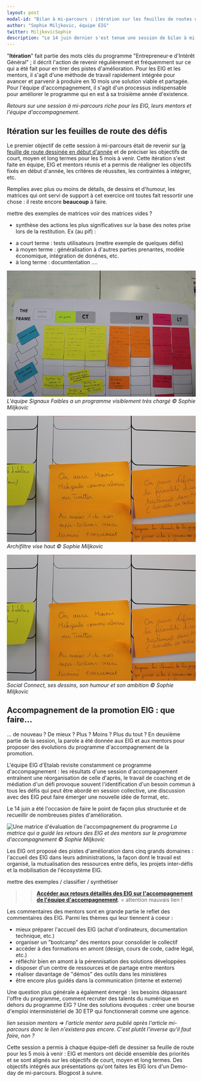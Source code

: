 ```yaml
---
layout: post
modal-id: "Bilan à mi-parcours : itération sur les feuilles de routes des défis EIG et l'accompagnement de l'équipe EIG"
author: "Sophie Miljkovic, équipe EIG"
twitter: MiljkovicSophie
description: "Le 14 juin dernier s'est tenue une session de bilan à mi-parcours. L'occasion pour les EIG et leurs mentors de faire le point sur leurs défis et d'adapter la feuille de route des 5 mois à venir. L'occasion aussi de faire des retours sur l'accompagnement qu'offre l'équipe EIG. En voici une synthèse."
---
```


"**Itération**" fait partie des mots clés du programme "Entrepreneur·e d'Intérêt Général" ; il décrit l'action de revenir régulièrement et fréquemment sur ce qui a été fait pour en tirer des pistes d'amélioration. Pour les EIG et les mentors, il s'agit d'une méthode de travail rapidement intégrée pour avancer et parvenir à produire en 10 mois une solution viable et partagée. Pour l'équipe d'accompagnement, il s'agit d'un processus indispensable pour améliorer le programme qui en est à sa troisième année d'existence. 

_Retours sur une session à mi-parcours riche pour les EIG, leurs mentors et l'équipe d'accompagnement._

## Itération sur les feuilles de route des défis

Le premier objectif de cette session à mi-parcours était de revenir sur [la feuille de route dessinée en début d'année](https://entrepreneur-interet-general.etalab.gouv.fr/posts/2018/04/04/construire-une-feuille-de-route-partagee/) et de préciser les objectifs de court, moyen et long termes pour les 5 mois à venir. Cette itération s'est faite en équipe, EIG et mentors réunis et a permis de réaligner les objectifs fixés en début d'année, les critères de réussites, les contraintes à intégrer, etc. 

Remplies avec plus ou moins de détails, de dessins et d'humour, les matrices qui ont servi de support à cet exercice ont toutes fait ressortir une chose : il reste encore **beaucoup** à faire.

mettre des exemples de matrices voir des matrices vides ?
+ synthèse des actions les plus significatives sur la base des notes prise lors de la restitution. Ex (au pif) : 
- a court terme : tests utilisateurs (mettre exemple de quelques défis)
- à moyen terme : généralisation à d'autres parties prenantes, modèle économique, intégration de donénes, etc.
- à long terme : documtentation ....



![Les objectifs de Signaux Faibles avec beaucoup de post-it](/img/Matrice-Signaux-Faibles.jpg)
_L'équipe Signaux Faibles a un programme visiblement très chargé © Sophie Miljkovic_

![Un parmi les ambitieux objectifs d'Archifiltre : compter le secrétaire d'État chargé du numérique parmi ses abonnés Twitter](/img/Matrice-Archifiltre.jpg)
_Archifiltre vise haut © Sophie Miljkovic_

![Les objectifs de Social Connect tout en dessins et en humour](/img/Matrice-Archifiltre.jpg)
_Social Connect, ses dessins, son humour et son ambition © Sophie Miljkovic_

## Accompagnement de la promotion EIG : que faire...

... de nouveau ? De mieux ? Plus ? Moins ? Plus du tout ? En deuxième partie de la session, la parole a été donnée aux EIG et aux mentors pour proposer des évolutions du programme d'accompagnement de la promotion. 

L'équipe EIG d'Etalab revisite constamment ce programme d'accompagnement : les résultats d'une session d'accompagnement entraînent une réorganisation de celle d'après, le travail de coaching et de médiation d'un défi provoque souvent l'identification d'un besoin commun à tous les défis qui peut être abordé en session collective, une discussion avec des EIG peut faire émerger une nouvelle idée de format, etc. 

Le 14 juin a été l'occasion de faire le point de façon plus structurée et de recueillir de nombreuses pistes d'amélioration. 

![Une matrice d'évaluation de l'accompagnement du programme](Matrice-evaluation-accompagnement.png)
_La matrice qui a guidé les retours des EIG et des mentors sur le programme d'accompagnement © Sophie Miljkovic_

Les EIG ont proposé des pistes d'amélioration dans cinq grands domaines : l'accueil des EIG dans leurs administrations, la façon dont le travail est organisé, la mutualisation des ressources entre défis, les projets inter-défis et la mobilisation de l'écosystème EIG. 

mettre des exemples / classifier / synthétiser

>> [**Accéder aux retours détaillés des EIG sur l'accompagnement de l'équipe d'accompagnement**](https://speakerdeck.com/eig2018/eig-2018-session-de-bilan-a-mi-parcours-avec-les-mentors).  = attention mauvais lien !

Les commentaires des mentors sont en grande partie le reflet des commentaires des EIG. Parmi les thèmes qui leur tiennent à coeur : 
- mieux préparer l'accueil des EIG (achat d'ordinateurs, documentation technique, etc.)
- organiser un "bootcamp" des mentors pour consolider le collectif
- accéder à des formations en amont (design, cours de code, cadre légal, etc.)
- réfléchir bien en amont à la pérennisation des solutions développées 
- disposer d'un centre de ressources et de partage entre mentors
- réaliser davantage de "démos" des outils dans les ministères
- être encore plus guidés dans la communication (interne et externe)

Une question plus générale a également émergé : les besoins dépassant l'offre du programme, comment recruter des talents du numérique en dehors du programme EIG ? Une des solutions évoquées : créer une bourse d'emploi interministériel de 30 ETP qui fonctionnerait comme une agence.

_lien session mentors => l'article mentor sera publié après l'article mi-parcours donc le lien n'existera pas encore. C'est plutôt l'inverse qu'il faut faire, non ?_

Cette session a permis à chaque équipe-défi de dessiner sa feuille de route pour les 5 mois à venir : EIG et mentors ont décidé ensemble des priorités et se sont alignés sur les objectifs de court, moyen et long termes. Des objectifs intégrés aux présentations qu'ont faites les EIG lors d'un Demo-day de mi-parcours. Blogpost à suivre.



